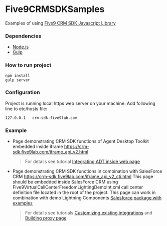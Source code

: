 # Five9CRMSDKSamples

Examples of using [Five9 CRM SDK Javascript Library](https://app.five9.com/dev/sdk/crm/latest/doc/index.html)

### Dependencies
  - [Node.js](https://nodejs.org)
  - [Gulp](https://gulpjs.com)
### How to run project
   ```
   npm install
   gulp server
   ```
### Configuration
Project is running local https web server on your machine. Add following line to etc/hosts file:  
```
127.0.0.1	crm-sdk.five9lab.com
```

### Example
- Page demonstrating CRM SDK functions of Agent Desktop Toolkit embedded inside iframe https://crm-sdk.five9lab.com/iframe_api_v2.html
  > For details see tutorial [Integrating ADT inside web page](https://app.five9.com/dev/sdk/crm/latest/doc/tutorial-basicintegration.html)
- Page demonstrating CRM SDK functions in combination with SalesForce CRM https://crm-sdk.five9lab.com/iframe_api_v2_cti.html
  This page should be embedded inside SalesForce CRM using Five9VirtualCallCenterFreedomLightingDemoInt.xml call center 
  definition file located in the root of the project. This page can work in combination with demo Lightning Components 
  [Salesforce package with examples](https://login.salesforce.com/packaging/installPackage.apexp?p0=04tf4000004Mbr5&isdtp=p1)
  > For details see tutorials [Customizing existing integrations](https://app.five9.com/dev/sdk/crm/latest/doc/tutorial-custexisting.html) and 
    [Building proxy page](https://app.five9.com/dev/sdk/crm/latest/doc/tutorial-proxypage.html)
    
     
    
